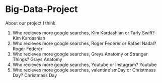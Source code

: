 # Big-Data-Project
About our project I think.
1. Who recieves more google searches, Kim Kardashian or Tarly Swift?
Kim Kardashian
2. Who recieves more google searches, Roger Federer or Rafael Nadal?
Roger Federer
3. Who recieves more google searches, Greys Anatomy or Stranger Things?
Grays Anatomy
4. Who recieves more google searches, Youtube or Instagram?
Youtube
5. Who recieves more google searches, valentine'smDay or Christmass Day? 
Christmass Day
